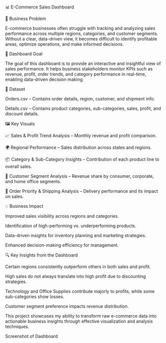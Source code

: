 
📊 E-Commerce Sales Dashboard

🛑 Business Problem

E-commerce businesses often struggle with tracking and analyzing sales performance across multiple regions, categories, and customer segments. Without a clear, data-driven view, it becomes difficult to identify profitable areas, optimize operations, and make informed decisions.

🎯 Dashboard Goal

The goal of this dashboard is to provide an interactive and insightful view of sales performance. It helps business stakeholders monitor KPIs such as revenue, profit, order trends, and category performance in real-time, enabling data-driven decision making.

📂 Dataset

Orders.csv – Contains order details, region, customer, and shipment info.

Details.csv – Contains product categories, sub-categories, sales, profit, and discount details.

🖼️ Key Visuals

📈 Sales & Profit Trend Analysis – Monthly revenue and profit comparison.

🌍 Regional Performance – Sales distribution across states and regions.

📦 Category & Sub-Category Insights – Contribution of each product line to overall sales.

👥 Customer Segment Analysis – Revenue share by consumer, corporate, and home office segments.

🚚 Order Priority & Shipping Analysis – Delivery performance and its impact on sales.


💡 Business Impact

Improved sales visibility across regions and categories.

Identification of high-performing vs. underperforming products.

Data-driven insights for inventory planning and marketing strategies.

Enhanced decision-making efficiency for management.


🔍 Key Insights from the Dashboard

Certain regions consistently outperform others in both sales and profit.

High sales do not always translate into high profit due to discounting strategies.

Technology and Office Supplies contribute majorly to profits, while some sub-categories show losses.

Customer segment preference impacts revenue distribution.

This project showcases my ability to transform raw e-commerce data into actionable business insights through effective visualization and analysis techniques.

Screenshot of Dashboard
